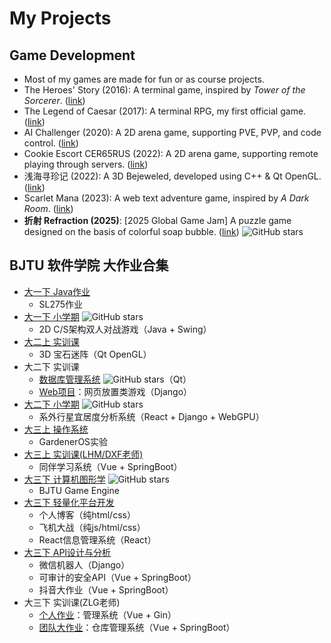# My Projects

## Game Development

* Most of my games are made for fun or as course projects.
* The Heroes' Story (2016): A terminal game, inspired by *Tower of the Sorcerer*. ([link](https://github.com/YXHXianYu/My-Ancient-Games/tree/main/The%20Heroes'%20Story))
* The Legend of Caesar (2017): A terminal RPG, my first official game. ([link](https://github.com/YXHXianYu/My-Ancient-Games/tree/main/The%20Legend%20of%20Caesar%20%E5%87%AF%E6%92%92%E4%BC%A0%E8%AF%B4))
* AI Challenger (2020): A 2D arena game, supporting PVE, PVP, and code control. ([link](https://github.com/YXHXianYu/AIChallenger))
* Cookie Escort CER65RUS (2022): A 2D arena game, supporting remote playing through servers. ([link](https://github.com/YXHXianYu/Cookie-Escort-CER-65-RUS))
* 浅海寻珍记 (2022): A 3D Bejeweled, developed using C++ & Qt OpenGL. ([link](https://github.com/YXHXianYu/2022-BJTU-DataStructure-FinalProject))
* Scarlet Mana (2023): A web text adventure game, inspired by *A Dark Room*. ([link](https://github.com/FooLiqi/2023-BJTU-Web-Project))
* **折射 Refraction (2025)**: [2025 Global Game Jam] A puzzle game designed on the basis of colorful soap bubble. ([link](https://github.com/YXHXianYu/Refraction)) ![GitHub stars](https://img.shields.io/github/stars/yxhxianyu/Refraction?style=social)

## BJTU 软件学院 大作业合集

* [大一下 Java作业](https://github.com/YXHXianYu/2022-BJTU-Java-Assignments)
  * SL275作业
* [大一下 小学期](https://github.com/YXHXianYu/Cookie-Escort-CER-65-RUS) ![GitHub stars](https://img.shields.io/github/stars/yxhxianyu/Cookie-Escort-CER-65-RUS?style=social)
  * 2D C/S架构双人对战游戏（Java + Swing）
* [大二上 实训课](https://github.com/YXHXianYu/2022-BJTU-DataStructure-FinalProject)
  * 3D 宝石迷阵（Qt OpenGL）
* 大二下 实训课
  * [数据库管理系统](https://github.com/YXHXianYu/2023-BJTU-DBMS-Project) ![GitHub stars](https://img.shields.io/github/stars/yxhxianyu/2023-BJTU-DBMS-Project?style=social)（Qt） 
  * [Web项目](https://github.com/FooLiqi/2023-BJTU-Web-Project)：网页放置类游戏（Django）
* [大二下 小学期](https://github.com/lovekdl/2023-BJTU-Summer-Project) ![GitHub stars](https://img.shields.io/github/stars/lovekdl/2023-BJTU-Summer-Project?style=social)
  * 系外行星宜居度分析系统（React  + Django + WebGPU）
* [大三上 操作系统](https://github.com/YXHXianYu/GardenerOS)
  * GardenerOS实验
* [大三上 实训课(LHM/DXF老师)](https://github.com/YXHXianYu/2023-BJTU-Autumn-Project)
  * 同伴学习系统（Vue + SpringBoot）
* [大三下 计算机图形学](https://github.com/YXHXianYu/BJTU-Game-Engine) ![GitHub stars](https://img.shields.io/github/stars/yxhxianyu/BJTU-Game-Engine?style=social)
  * BJTU Game Engine
* [大三下 轻量化平台开发](https://github.com/YXHXianYu/frontend-development-assignments)
  * 个人博客（纯html/css）
  * 飞机大战（纯js/html/css）
  * React信息管理系统（React）
* [大三下 API设计与分析](https://github.com/YXHXianYu/2024-BJTU-API-Project)
  * 微信机器人（Django）
  * 可审计的安全API（Vue + SpringBoot）
  * 抖音大作业（Vue + SpringBoot）
* 大三下 实训课(ZLG老师)
  * [个人作业](https://github.com/YXHXianYu/2024-BJTU-RESTful-API-Project)：管理系统（Vue + Gin）
  * [团队大作业](https://github.com/YXHXianYu/OP-Abstract-Warehouse-Management-System)：仓库管理系统（Vue + SpringBoot）
